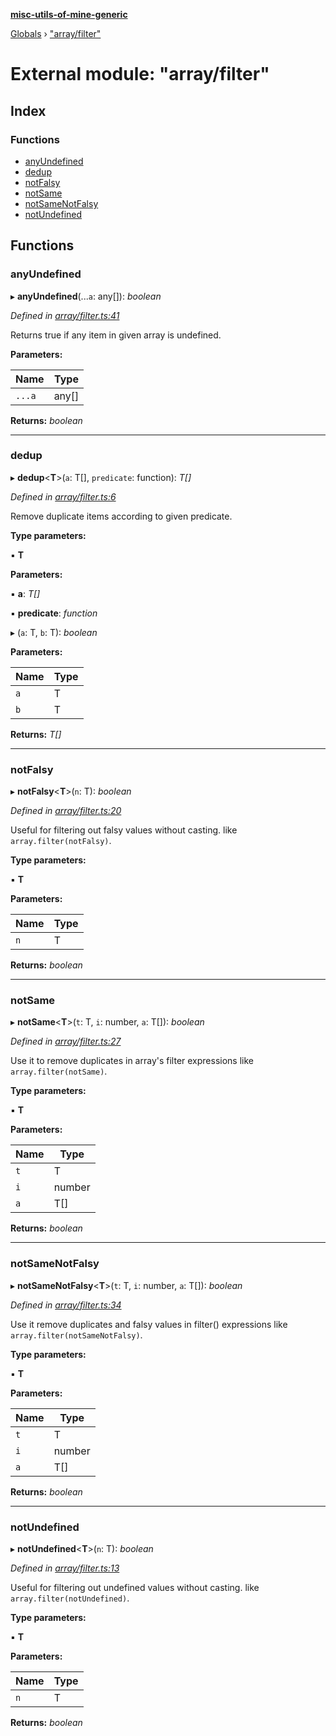 **[misc-utils-of-mine-generic](../README.md)**

[Globals](../globals.md) › ["array/filter"](_array_filter_.md)

# External module: "array/filter"

## Index

### Functions

* [anyUndefined](_array_filter_.md#anyundefined)
* [dedup](_array_filter_.md#dedup)
* [notFalsy](_array_filter_.md#notfalsy)
* [notSame](_array_filter_.md#notsame)
* [notSameNotFalsy](_array_filter_.md#notsamenotfalsy)
* [notUndefined](_array_filter_.md#notundefined)

## Functions

###  anyUndefined

▸ **anyUndefined**(...`a`: any[]): *boolean*

*Defined in [array/filter.ts:41](https://github.com/cancerberoSgx/misc-utils-of-mine/blob/690a954/misc-utils-of-mine-generic/src/array/filter.ts#L41)*

Returns true if any item in given array is undefined.

**Parameters:**

Name | Type |
------ | ------ |
`...a` | any[] |

**Returns:** *boolean*

___

###  dedup

▸ **dedup**<**T**>(`a`: T[], `predicate`: function): *T[]*

*Defined in [array/filter.ts:6](https://github.com/cancerberoSgx/misc-utils-of-mine/blob/690a954/misc-utils-of-mine-generic/src/array/filter.ts#L6)*

Remove duplicate items according to given predicate.

**Type parameters:**

▪ **T**

**Parameters:**

▪ **a**: *T[]*

▪ **predicate**: *function*

▸ (`a`: T, `b`: T): *boolean*

**Parameters:**

Name | Type |
------ | ------ |
`a` | T |
`b` | T |

**Returns:** *T[]*

___

###  notFalsy

▸ **notFalsy**<**T**>(`n`: T): *boolean*

*Defined in [array/filter.ts:20](https://github.com/cancerberoSgx/misc-utils-of-mine/blob/690a954/misc-utils-of-mine-generic/src/array/filter.ts#L20)*

Useful for filtering out falsy values without casting. like `array.filter(notFalsy)`.

**Type parameters:**

▪ **T**

**Parameters:**

Name | Type |
------ | ------ |
`n` | T |

**Returns:** *boolean*

___

###  notSame

▸ **notSame**<**T**>(`t`: T, `i`: number, `a`: T[]): *boolean*

*Defined in [array/filter.ts:27](https://github.com/cancerberoSgx/misc-utils-of-mine/blob/690a954/misc-utils-of-mine-generic/src/array/filter.ts#L27)*

Use it to remove duplicates in array's filter expressions like `array.filter(notSame)`.

**Type parameters:**

▪ **T**

**Parameters:**

Name | Type |
------ | ------ |
`t` | T |
`i` | number |
`a` | T[] |

**Returns:** *boolean*

___

###  notSameNotFalsy

▸ **notSameNotFalsy**<**T**>(`t`: T, `i`: number, `a`: T[]): *boolean*

*Defined in [array/filter.ts:34](https://github.com/cancerberoSgx/misc-utils-of-mine/blob/690a954/misc-utils-of-mine-generic/src/array/filter.ts#L34)*

Use it remove duplicates and falsy values in filter() expressions like `array.filter(notSameNotFalsy)`.

**Type parameters:**

▪ **T**

**Parameters:**

Name | Type |
------ | ------ |
`t` | T |
`i` | number |
`a` | T[] |

**Returns:** *boolean*

___

###  notUndefined

▸ **notUndefined**<**T**>(`n`: T): *boolean*

*Defined in [array/filter.ts:13](https://github.com/cancerberoSgx/misc-utils-of-mine/blob/690a954/misc-utils-of-mine-generic/src/array/filter.ts#L13)*

Useful for filtering out undefined values without casting. like `array.filter(notUndefined)`.

**Type parameters:**

▪ **T**

**Parameters:**

Name | Type |
------ | ------ |
`n` | T |

**Returns:** *boolean*